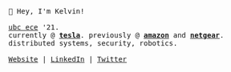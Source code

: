 <p>
  <samp>
    👋 Hey, I'm Kelvin! </br></br>
    <a href="https://ece.ubc.ca/">ubc ece</a> '21.</br>
    currently @ <b><a href="https://www.tesla.com/">tesla</a></b>. previously @ <b><a href="https://aws.amazon.com/">amazon</a></b> and <b><a href="https://www.netgear.com/">netgear</a></b>.</br>
    distributed systems, security, robotics.</br></br>
    <a href="https://www.kelvinkoon.dev/">Website</a> | <a href="https://www.linkedin.com/in/kelvinkoon/">LinkedIn</a> | <a href="https://twitter.com/NotCelsiusDeg">Twitter</a>
  </samp>
</p>
